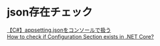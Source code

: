 # json存在チェック

[【C#】appsetting.jsonをコンソールで扱う](https://takap-tech.com/entry/2021/10/09/182217)  
[How to check if Configuration Section exists in .NET Core?](https://stackoverflow.com/questions/44641488/how-to-check-if-configuration-section-exists-in-net-core)  
